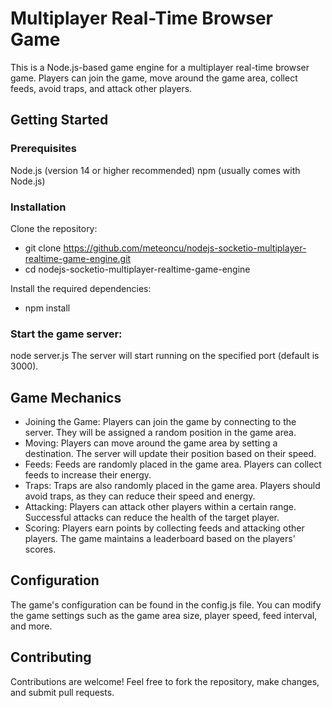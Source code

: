 # Multiplayer Real-Time Browser Game
This is a Node.js-based game engine for a multiplayer real-time browser game. Players can join the game, move around the game area, collect feeds, avoid traps, and attack other players.

## Getting Started
### Prerequisites
Node.js (version 14 or higher recommended)
npm (usually comes with Node.js)

### Installation
Clone the repository:
- git clone https://github.com/meteoncu/nodejs-socketio-multiplayer-realtime-game-engine.git
- cd nodejs-socketio-multiplayer-realtime-game-engine

Install the required dependencies:
- npm install

### Start the game server:
node server.js
The server will start running on the specified port (default is 3000).

## Game Mechanics
- Joining the Game: Players can join the game by connecting to the server. They will be assigned a random position in the game area.
- Moving: Players can move around the game area by setting a destination. The server will update their position based on their speed.
- Feeds: Feeds are randomly placed in the game area. Players can collect feeds to increase their energy.
- Traps: Traps are also randomly placed in the game area. Players should avoid traps, as they can reduce their speed and energy.
- Attacking: Players can attack other players within a certain range. Successful attacks can reduce the health of the target player.
- Scoring: Players earn points by collecting feeds and attacking other players. The game maintains a leaderboard based on the players' scores.

## Configuration
The game's configuration can be found in the config.js file. You can modify the game settings such as the game area size, player speed, feed interval, and more.

## Contributing
Contributions are welcome! Feel free to fork the repository, make changes, and submit pull requests.

